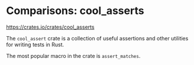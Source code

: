 # Comparisons: cool_asserts

<https://crates.io/crates/cool_asserts>

The `cool_assert` crate is a collection of useful assertions and other utilities for writing tests in Rust.

The most popular macro in the crate is `assert_matches`.
